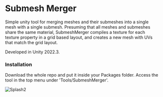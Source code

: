 # Submesh Merger

Simple unity tool for merging meshes and their submeshes into a single mesh with a single submesh. Presuming that all meshes and submeshes share the same material, SubmeshMerger compiles a texture for each texture property in a grid based layout, and creates a new mesh with UVs that match the grid layout.

Developed in Unity 2022.3.

### Installation

Download the whole repo and put it inside your Packages folder. Access the tool in the top menu under 'Tools/SubmeshMerger'.

![Splash2](https://github.com/cecarlsen/SubmeshMerger_DEV/blob/main/ReadmeImages/SubmeshMergerSplash.jpg)
